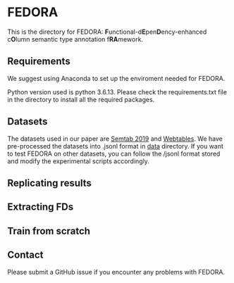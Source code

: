 # FEDORA

This is the directory for FEDORA: **F**unctional-d**E**pen**D**ency-enhanced c**O**lumn semantic type annotation f**RA**mework.

## Requirements

We suggest using Anaconda to set up the enviroment needed for FEDORA.

Python version used is python 3.6.13. Please check the requirements.txt file in the directory to install all the required packages.

## Datasets

The datasets used in our paper are [Semtab 2019](http://www.cs.ox.ac.uk/isg/challenges/sem-tab/2019/#datasets) and [Webtables](https://github.com/megagonlabs/sato/tree/master/table_data). We have pre-processed the datasets into .jsonl format in [data](./data) directory. If you want to test FEDORA on other datasets, you can follow the /jsonl format stored and modify the experimental scripts accordingly. 

## Replicating results

## Extracting FDs

## Train from scratch

## Contact

Please submit a GitHub issue if you encounter any problems with FEDORA.
